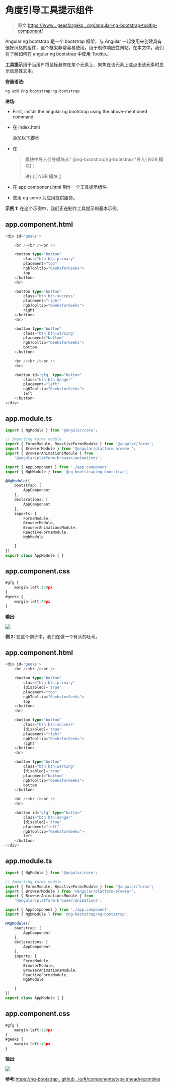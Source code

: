 # 角度引导工具提示组件

> 原文:[https://www . geesforgeks . org/angular-ng-bootstrap-tooltip-component/](https://www.geeksforgeeks.org/angular-ng-bootstrap-tooltip-component/)

Angular ng bootstrap 是一个 bootstrap 框架，与 Angular 一起使用来创建具有很好风格的组件，这个框架非常容易使用，用于制作响应性网站。在本文中，我们将了解如何在 angular ng bootstrap 中使用 Tooltip。

**工具提示**用于当用户将鼠标悬停在某个元素上、聚焦在该元素上或点击该元素时显示信息性文本。

**安装语法:**

```ts
ng add @ng-bootstrap/ng-bootstrap
```

**进场:**

*   First, install the angular ng bootstrap using the above-mentioned command.

*   在 index.html

    > <link href="”https://maxcdn.bootstrapcdn.com/bootstrap/4.0.0/css/bootstrap.min.css”" rel="”stylesheet”">

    添加以下脚本
*   在

    > 模块中导入引导模块从" @ng-bootstrap/ng-bootstrap "导入{ NGB 模块}；
    > 
    > 进口:[
    > NGB 模块
    > 】

*   在 app.component.html 制作一个工具提示组件。
*   使用 ng serve 为应用提供服务。

**示例 1:** 在这个示例中，我们正在制作工具提示的基本示例。

## app.component.html

```ts
<div id='geeks'>

    <br /><br /><br />

    <button type="button" 
        class="btn btn-primary" 
        placement="top" 
        ngbTooltip="GeeksforGeeks">
        top
    </button>
    <hr>

    <button type="button" 
        class="btn btn-success" 
        placement="right" 
        ngbTooltip="GeeksforGeeks">
        right
    </button>
    <hr>

    <button type="button" 
        class="btn btn-warning" 
        placement="bottom" 
        ngbTooltip="GeeksforGeeks">
        bottom
    </button>

    <br /><br /><br />
    <hr>

    <button id='gfg' type="button" 
        class="btn btn-danger" 
        placement="left" 
        ngbTooltip="GeeksforGeeks">
        left
    </button>
</div>
```

## app.module.ts

```ts
import { NgModule } from '@angular/core';

// Importing forms module
import { FormsModule, ReactiveFormsModule } from '@angular/forms';
import { BrowserModule } from '@angular/platform-browser';
import { BrowserAnimationsModule } from
    '@angular/platform-browser/animations';

import { AppComponent } from './app.component';
import { NgbModule } from '@ng-bootstrap/ng-bootstrap';

@NgModule({
    bootstrap: [
        AppComponent
    ],
    declarations: [
        AppComponent
    ],
    imports: [
        FormsModule,
        BrowserModule,
        BrowserAnimationsModule,
        ReactiveFormsModule,
        NgbModule

    ]
})
export class AppModule { }
```

## app.component.css

```ts
#gfg {
    margin-left:120px
}
#geeks {
    margin-left:40px
}
```

**输出:**

![](img/26a446b6a8be6238af4f1cb88bdb996e.png)

**例 2:** 在这个例子中，我们在做一个有头的吐司。

## app.component.html

```ts
<div id='geeks'>
    <br /><br /><br />

    <button type="button" 
        class="btn btn-primary" 
        [disabled]='true' 
        placement="top" 
        ngbTooltip="GeeksforGeeks">
        top
    </button>
    <hr>

    <button type="button" 
        class="btn btn-success" 
        [disabled]='true' 
        placement="right" 
        ngbTooltip="GeeksforGeeks">
        right
    </button>
    <hr>

    <button type="button" 
        class="btn btn-warning" 
        [disabled]='true' 
        placement="bottom" 
        ngbTooltip="GeeksforGeeks">
        bottom
    </button>

    <br /><br /><br />
    <hr>

    <button id='gfg' type="button" 
        class="btn btn-danger" 
        [disabled]='true'
        placement="left" 
        ngbTooltip="GeeksforGeeks">
        left
    </button>
</div>
```

## app.module.ts

```ts
import { NgModule } from '@angular/core';

// Importing forms module
import { FormsModule, ReactiveFormsModule } from '@angular/forms';
import { BrowserModule } from '@angular/platform-browser';
import { BrowserAnimationsModule } from
    '@angular/platform-browser/animations';

import { AppComponent } from './app.component';
import { NgbModule } from '@ng-bootstrap/ng-bootstrap';

@NgModule({
    bootstrap: [
        AppComponent
    ],
    declarations: [
        AppComponent
    ],
    imports: [
        FormsModule,
        BrowserModule,
        BrowserAnimationsModule,
        ReactiveFormsModule,
        NgbModule

    ]
})
export class AppModule { }
```

## app.component.css

```ts
#gfg {
    margin-left:120px
}
#geeks {
    margin-left:40px
}
```

**输出:**

![](img/d66caf0bea8368f8ef4c09909346a55c.png)

**参考:**[https://ng-bootstrap . github . io/#/components/type ahead/examples](https://ng-bootstrap.github.io/#/components/typeahead/examples)